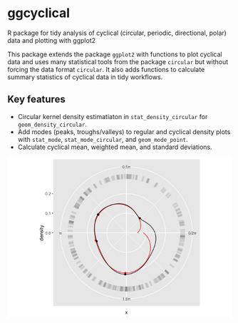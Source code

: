 # ggcyclical
R package for tidy analysis of cyclical (circular, periodic, directional, polar) data and plotting with ggplot2

This package extends the package `ggplot2` with functions to plot cyclical data and uses many statistical tools from the package `circular` but without forcing the data format `circular`. It also adds functions to calculate summary statistics of cyclical data in tidy workflows.
  
## Key features
* Circular kernel density estimatiaton in `stat_density_circular` for `geom_density_circular`.
* Add modes (peaks, troughs/valleys) to regular and cyclical density plots with `stat_mode`, `stat_mode_circular`, and `geom_mode_point`.
* Calculate cyclical mean, weighted mean, and standard deviations.

![](man/figures/better_density-2.png)

